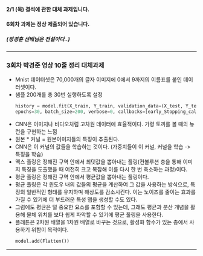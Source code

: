 #### 2/1 (목) 결석에 관한 대체 과제입니다.
#### 6회차 과제는 정상 제출되어 있습니다.

##### (정경훈 선배님은 전설이다..)
-----
### 3회차 박경준 영상 10줄 정리 대체과제
- Mnist 데이터셋은 70,000개의 글자 이미지에 0에서 9까지의 이름표를 붙인 데이터셋이다.
- 샘플 200개를 총 30번 실행하도록 설정
  ```python
  history = model.fit(X_train, Y_train, validation_data=(X_test, Y_test),
  epochs=30, batch_size=200, verbose=0, callbacks=[early_Stopping_callback, checkpointer])
  ```
- CNN은 이미지나 비디오처럼 고차원 데이터에 효율적이다. 가령 토끼를 볼 때의 뉴런을 구현하는 느낌
- 원본 * 커널 = 원본이미지들의 특징이 추출된다.
- CNN은 이 커널의 값들을 학습하는 것이다. (가중치들이 이 커널, 커널을 학습 -> 특징을 학습)
- 맥스 풀링은 정해진 구역 안에서 최댓값을 뽑아내는 풀링(컨볼루션 층을 통해 이미지 특징을 도출했을 때 여전히 크고 복잡해 이를 다시 한 번 축소하는 과정)이다.
- 평균 풀링은 정해진 구역 안에서 평균값을 뽑아내는 풀링이다.
- 평균 풀링은 각 윈도우 내의 값들의 평균을 계산하여 그 값을 사용하는 방식으로, 특징의 일반적인 형태를 유지하며 해상도를 감소시킨다. 이는 노이즈를 줄이는 효과를 가질 수 있기에 더 부드러운 특성 맵을 생성할 수도 있다.
- 그럼에도 평균은 덜 중요한 요소를 포함할 수 있는데, 그래도 평균과 분산 개념을 활용해 물체 위치를 보다 쉽게 파악할 수 있기에 평균 풀링을 사용한다.
- 플래튼은 2차원 배열을 1차원 배열로 바꾸는 것으로, 활성화 함수가 있는 층에서 사용하기 위함이 목적이다.
  ```python
  model.add(Flatten())
  ```
-----
